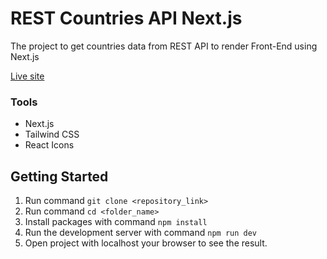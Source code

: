 # REST Countries API Next.js
The project to get countries data from REST API to render Front-End using Next.js
<br/>

[Live site](https://rest-countries-api-next-js.vercel.app/)

### Tools
* Next.js
* Tailwind CSS
* React Icons

## Getting Started
1. Run command `git clone <repository_link>`
2. Run command `cd <folder_name>`
3. Install packages with command `npm install`
4. Run the development server with command `npm run dev`
5. Open project with localhost your browser to see the result.

